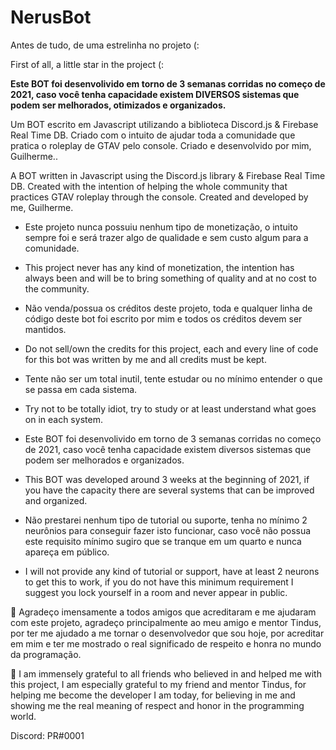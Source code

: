 # NerusBot
Antes de tudo, de uma estrelinha no projeto (:

First of all, a little star in the project (:

**Este BOT foi desenvolivido em torno de 3 semanas corridas no começo de 2021, caso você tenha capacidade existem DIVERSOS sistemas que podem ser melhorados, otimizados e organizados.**

Um BOT escrito em Javascript utilizando a biblioteca Discord.js & Firebase Real Time DB. Criado com o intuito de ajudar toda a comunidade que pratica o roleplay de GTAV pelo console. Criado e desenvolvido por mim, Guilherme..

A BOT written in Javascript using the Discord.js library & Firebase Real Time DB. Created with the intention of helping the whole community that practices GTAV roleplay through the console. Created and developed by me, Guilherme.

* Este projeto nunca possuiu nenhum tipo de monetização, o intuito sempre foi e será trazer algo de qualidade e sem custo algum para a comunidade.
* This project never has any kind of monetization, the intention has always been and will be to bring something of quality and at no cost to the community.

* Não venda/possua os créditos deste projeto, toda e qualquer linha de código deste bot foi escrito por mim e todos os créditos devem ser mantidos.
* Do not sell/own the credits for this project, each and every line of code for this bot was written by me and all credits must be kept.

* Tente não ser um total inutil, tente estudar ou no mínimo entender o que se passa em cada sistema.
* Try not to be totally idiot, try to study or at least understand what goes on in each system.

* Este BOT foi desenvolivido em torno de 3 semanas corridas no começo de 2021, caso você tenha capacidade existem diversos sistemas que podem ser melhorados e organizados.
* This BOT was developed around 3 weeks at the beginning of 2021, if you have the capacity there are several systems that can be improved and organized.

* Não prestarei nenhum tipo de tutorial ou suporte, tenha no mínimo 2 neurônios para conseguir fazer isto funcionar, caso você não possua este requisito mínimo sugiro que se tranque em um quarto e nunca apareça em público.
* I will not provide any kind of tutorial or support, have at least 2 neurons to get this to work, if you do not have this minimum requirement I suggest you lock yourself in a room and never appear in public.

🌟 Agradeço imensamente a todos amigos que acreditaram e me ajudaram com este projeto, agradeço principalmente ao meu amigo e mentor Tindus, por ter me ajudado a me tornar o desenvolvedor que sou hoje, por acreditar em mim e ter me mostrado o real significado de respeito e honra no mundo da programação.

🌟 I am immensely grateful to all friends who believed in and helped me with this project, I am especially grateful to my friend and mentor Tindus, for helping me become the developer I am today, for believing in me and showing me the real meaning of respect and honor in the programming world.

Discord: PR#0001

